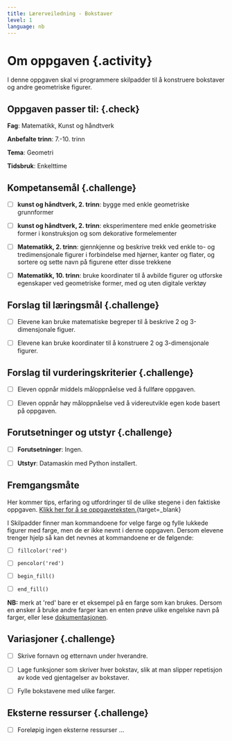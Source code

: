 ```yaml
---
title: Lærerveiledning - Bokstaver
level: 1
language: nb
---
```



# Om oppgaven {.activity}

I denne oppgaven skal vi programmere skilpadder til å konstruere bokstaver og
andre geometriske figurer.

## Oppgaven passer til: {.check}

__Fag__: Matematikk, Kunst og håndtverk

__Anbefalte trinn__: 7.-10. trinn

__Tema__: Geometri

__Tidsbruk__: Enkelttime

## Kompetansemål {.challenge}

- [ ] __kunst og håndtverk, 2. trinn__: bygge med enkle geometriske grunnformer

- [ ] __kunst og håndtverk, 2. trinn__: eksperimentere med enkle geometriske
       former i konstruksjon og som dekorative formelementer

- [ ] __Matematikk, 2. trinn__: gjennkjenne og beskrive trekk ved enkle to- og
       tredimensjonale figurer i forbindelse med hjørner, kanter og flater, og
       sortere og sette navn på figurene etter disse trekkene

- [ ] __Matematikk, 10. trinn__: bruke koordinater til å avbilde figurer og
       utforske egenskaper ved geometriske former, med og uten digitale verktøy

## Forslag til læringsmål {.challenge}

- [ ] Elevene kan bruke matematiske begreper til å beskrive 2 og 3-dimensjonale
       figuer.

- [ ] Elevene kan bruke koordinater til å konstruere 2 og 3-dimensjonale
       figurer.

## Forslag til vurderingskriterier {.challenge}

- [ ] Eleven oppnår middels måloppnåelse ved å fullføre oppgaven.

- [ ] Eleven oppnår høy måloppnåelse ved å videreutvikle egen kode basert på
       oppgaven.

## Forutsetninger og utstyr {.challenge}

- [ ]  __Forutsetninger__: Ingen.

- [ ]  __Utstyr__: Datamaskin med Python installert.

## Fremgangsmåte

Her kommer tips, erfaring og utfordringer til de ulike stegene i den faktiske
oppgaven. [Klikk her for å se
oppgaveteksten.](../bokstaver/bokstaver.html){target=_blank}

I Skilpadder finner man kommandoene for velge farge og fylle lukkede figurer med
farge, men de er ikke nevnt i denne oppgaven. Dersom elevene trenger hjelp så
kan det nevnes at kommandoene er de følgende:

- [ ] `fillcolor('red')`

- [ ] `pencolor('red')`

- [ ] `begin_fill()`

- [ ] `end_fill()`

__NB:__ merk at 'red' bare er et eksempel på en farge som kan brukes. Dersom en
ønsker å bruke andre farger kan en enten prøve ulike engelske navn på farger,
eller lese
[dokumentasjonen](https://docs.python.org/2/library/turtle.html#color-control).

## Variasjoner {.challenge}

 - [ ] Skrive fornavn og etternavn under hverandre.

 - [ ] Lage funksjoner som skriver hver bokstav, slik at man slipper repetisjon
       av kode ved gjentagelser av bokstaver.

 - [ ] Fylle bokstavene med ulike farger.

## Eksterne ressurser {.challenge}

 - [ ] Foreløpig ingen eksterne ressurser ...

